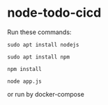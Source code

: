 # node-todo-cicd

Run these commands:


`sudo apt install nodejs`


`sudo apt install npm`


`npm install`

`node app.js`

or run by docker-compose
